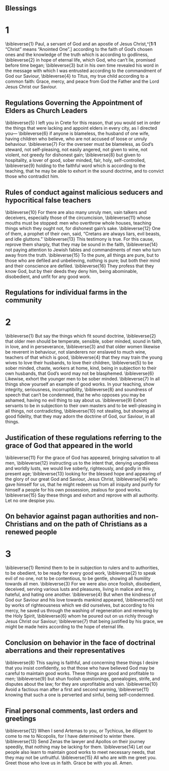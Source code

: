 ## Blessings
# 1 
\bibleverse{1} Paul, a servant of God and an apostle of Jesus Christ,^[**1:1** “Christ” means “Anointed One”.] according to the faith of God’s chosen ones and the knowledge of the truth which is according to godliness, \bibleverse{2} in hope of eternal life, which God, who can’t lie, promised before time began; \bibleverse{3} but in his own time revealed his word in the message with which I was entrusted according to the commandment of God our Saviour, \bibleverse{4} to Titus, my true child according to a common faith: Grace, mercy, and peace from God the Father and the Lord Jesus Christ our Saviour.

## Regulations Governing the Appointment of Elders as Church Leaders
\bibleverse{5} I left you in Crete for this reason, that you would set in order the things that were lacking and appoint elders in every city, as I directed you— \bibleverse{6} if anyone is blameless, the husband of one wife, having children who believe, who are not accused of loose or unruly behaviour. \bibleverse{7} For the overseer must be blameless, as God’s steward, not self-pleasing, not easily angered, not given to wine, not violent, not greedy for dishonest gain; \bibleverse{8} but given to hospitality, a lover of good, sober minded, fair, holy, self-controlled, \bibleverse{9} holding to the faithful word which is according to the teaching, that he may be able to exhort in the sound doctrine, and to convict those who contradict him.

## Rules of conduct against malicious seducers and hypocritical false teachers
\bibleverse{10} For there are also many unruly men, vain talkers and deceivers, especially those of the circumcision, \bibleverse{11} whose mouths must be stopped: men who overthrow whole houses, teaching things which they ought not, for dishonest gain’s sake. \bibleverse{12} One of them, a prophet of their own, said, “Cretans are always liars, evil beasts, and idle gluttons.” \bibleverse{13} This testimony is true. For this cause, reprove them sharply, that they may be sound in the faith, \bibleverse{14} not paying attention to Jewish fables and commandments of men who turn away from the truth. \bibleverse{15} To the pure, all things are pure, but to those who are defiled and unbelieving, nothing is pure; but both their mind and their conscience are defiled. \bibleverse{16} They profess that they know God, but by their deeds they deny him, being abominable, disobedient, and unfit for any good work. 

## Regulations for individual farms in the community
# 2 
\bibleverse{1} But say the things which fit sound doctrine, \bibleverse{2} that older men should be temperate, sensible, sober minded, sound in faith, in love, and in perseverance, \bibleverse{3} and that older women likewise be reverent in behaviour, not slanderers nor enslaved to much wine, teachers of that which is good, \bibleverse{4} that they may train the young wives to love their husbands, to love their children, \bibleverse{5} to be sober minded, chaste, workers at home, kind, being in subjection to their own husbands, that God’s word may not be blasphemed. \bibleverse{6} Likewise, exhort the younger men to be sober minded. \bibleverse{7} In all things show yourself an example of good works. In your teaching, show integrity, seriousness, incorruptibility, \bibleverse{8} and soundness of speech that can’t be condemned, that he who opposes you may be ashamed, having no evil thing to say about us. \bibleverse{9} Exhort servants to be in subjection to their own masters and to be well-pleasing in all things, not contradicting, \bibleverse{10} not stealing, but showing all good fidelity, that they may adorn the doctrine of God, our Saviour, in all things.

## Justification of these regulations referring to the grace of God that appeared in the world
\bibleverse{11} For the grace of God has appeared, bringing salvation to all men, \bibleverse{12} instructing us to the intent that, denying ungodliness and worldly lusts, we would live soberly, righteously, and godly in this present age; \bibleverse{13} looking for the blessed hope and appearing of the glory of our great God and Saviour, Jesus Christ, \bibleverse{14} who gave himself for us, that he might redeem us from all iniquity and purify for himself a people for his own possession, zealous for good works. \bibleverse{15} Say these things and exhort and reprove with all authority. Let no one despise you. 

## On behavior against pagan authorities and non-Christians and on the path of Christians as a renewed people
# 3 
\bibleverse{1} Remind them to be in subjection to rulers and to authorities, to be obedient, to be ready for every good work, \bibleverse{2} to speak evil of no one, not to be contentious, to be gentle, showing all humility towards all men. \bibleverse{3} For we were also once foolish, disobedient, deceived, serving various lusts and pleasures, living in malice and envy, hateful, and hating one another. \bibleverse{4} But when the kindness of God our Saviour and his love towards mankind appeared, \bibleverse{5} not by works of righteousness which we did ourselves, but according to his mercy, he saved us through the washing of regeneration and renewing by the Holy Spirit, \bibleverse{6} whom he poured out on us richly through Jesus Christ our Saviour; \bibleverse{7} that being justified by his grace, we might be made heirs according to the hope of eternal life.

## Conclusion on behavior in the face of doctrinal aberrations and their representatives
\bibleverse{8} This saying is faithful, and concerning these things I desire that you insist confidently, so that those who have believed God may be careful to maintain good works. These things are good and profitable to men; \bibleverse{9} but shun foolish questionings, genealogies, strife, and disputes about the law; for they are unprofitable and vain. \bibleverse{10} Avoid a factious man after a first and second warning, \bibleverse{11} knowing that such a one is perverted and sinful, being self-condemned.

## Final personal comments, last orders and greetings
\bibleverse{12} When I send Artemas to you, or Tychicus, be diligent to come to me to Nicopolis, for I have determined to winter there. \bibleverse{13} Send Zenas the lawyer and Apollos on their journey speedily, that nothing may be lacking for them. \bibleverse{14} Let our people also learn to maintain good works to meet necessary needs, that they may not be unfruitful. \bibleverse{15} All who are with me greet you. Greet those who love us in faith. Grace be with you all. Amen. 